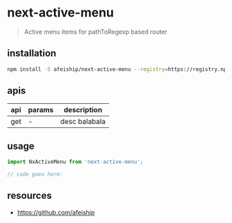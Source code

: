 # next-active-menu
> Active menu items for pathToRegexp based router

## installation
```bash
npm install -S afeiship/next-active-menu --registry=https://registry.npm.taobao.org
```

## apis
| api | params | description   |
|-----|--------|---------------|
| get | -      | desc balabala |

## usage
```js
import NxActiveMenu from 'next-active-menu';

// code goes here:
```

## resources
- https://github.com/afeiship
